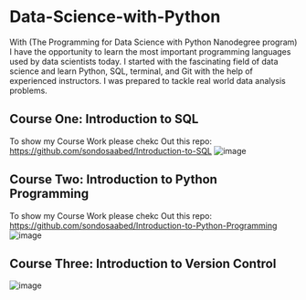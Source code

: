 # Data-Science-with-Python
With (The Programming for Data Science with Python Nanodegree program) I have the opportunity to learn the most important programming languages used by data scientists today. I started with the fascinating field of data science and learn Python, SQL, terminal, and Git with the help of experienced instructors. I was prepared to tackle real world data analysis problems.

## Course One: Introduction to SQL
To show my Course Work please chekc Out this repo:
https://github.com/sondosaabed/Introduction-to-SQL 
![image](https://github.com/sondosaabed/NanoDegree-Data-Science-with-Python/assets/65151701/3bf6a336-de4c-4b7e-8261-60ebf6dadc14)

## Course Two: Introduction to Python Programming
To show my Course Work please chekc Out this repo:
https://github.com/sondosaabed/Introduction-to-Python-Programming
![image](https://github.com/sondosaabed/NanoDegree-Data-Science-with-Python/assets/65151701/ab0ae319-66a8-4447-8dac-7ae2ec939097)


## Course Three: Introduction to Version Control 

![image](https://github.com/sondosaabed/NanoDegree-Data-Science-with-Python/assets/65151701/861ed376-9d4c-45d0-b82b-bc07819189fc)
